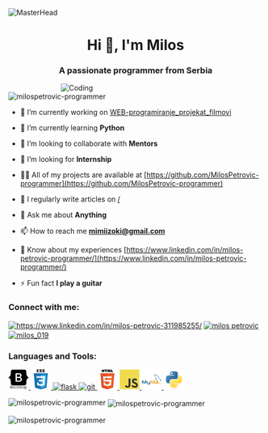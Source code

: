 ![MasterHead](https://cdn-images-1.medium.com/v2/resize:fill:1600:480/gravity:fp:0.5:0.4/1*IRGB-4OAoO8KSqH_huDPFw.gif)
<h1 align="center">Hi 👋, I'm Milos</h1>
<h3 align="center">A passionate programmer from Serbia</h3>

<img align="right" alt="Coding" width="400" src="https://camo.githubusercontent.com/5ddf73ad3a205111cf8c686f687fc216c2946a75005718c8da5b837ad9de78c9/68747470733a2f2f7468756d62732e6766796361742e636f6d2f4576696c4e657874446576696c666973682d736d616c6c2e676966">

<p align="left"> <img src="https://komarev.com/ghpvc/?username=milospetrovic-programmer&label=Profile%20views&color=0e75b6&style=flat" alt="milospetrovic-programmer" /> </p>

- 🔭 I’m currently working on [WEB-programiranje_projekat_filmovi](https://github.com/MilosPetrovic-programmer/WEB-programiranje_projekat_filmovi)

- 🌱 I’m currently learning **Python**

- 👯 I’m looking to collaborate with **Mentors**

- 🤝 I’m looking for **Internship**

- 👨‍💻 All of my projects are available at [https://github.com/MilosPetrovic-programmer](https://github.com/MilosPetrovic-programmer)

- 📝 I regularly write articles on [/](/)

- 💬 Ask me about **Anything**

- 📫 How to reach me **mimiizoki@gmail.com**

- 📄 Know about my experiences [https://www.linkedin.com/in/milos-petrovic-programmer/](https://www.linkedin.com/in/milos-petrovic-programmer/)

- ⚡ Fun fact **I play a guitar**

<h3 align="left">Connect with me:</h3>
<p align="left">
<a href="https://www.linkedin.com/in/milos-petrovic-programmer/" target="blank"><img align="center" src="https://raw.githubusercontent.com/rahuldkjain/github-profile-readme-generator/master/src/images/icons/Social/linked-in-alt.svg" alt="https://www.linkedin.com/in/milos-petrovic-311985255/" height="30" width="40" /></a>
<a href="https://www.facebook.com/milos.petrovic.99" target="blank"><img align="center" src="https://raw.githubusercontent.com/rahuldkjain/github-profile-readme-generator/master/src/images/icons/Social/facebook.svg" alt="milos petrovic" height="30" width="40" /></a>
<a href="https://www.instagram.com/milos_019/" target="blank"><img align="center" src="https://raw.githubusercontent.com/rahuldkjain/github-profile-readme-generator/master/src/images/icons/Social/instagram.svg" alt="milos_019" height="30" width="40" /></a>
</p>

<h3 align="left">Languages and Tools:</h3>
<p align="left"> <a href="https://getbootstrap.com" target="_blank" rel="noreferrer"> <img src="https://raw.githubusercontent.com/devicons/devicon/master/icons/bootstrap/bootstrap-plain-wordmark.svg" alt="bootstrap" width="40" height="40"/> </a> <a href="https://www.w3schools.com/css/" target="_blank" rel="noreferrer"> <img src="https://raw.githubusercontent.com/devicons/devicon/master/icons/css3/css3-original-wordmark.svg" alt="css3" width="40" height="40"/> </a> <a href="https://flask.palletsprojects.com/" target="_blank" rel="noreferrer"> <img src="https://www.vectorlogo.zone/logos/pocoo_flask/pocoo_flask-icon.svg" alt="flask" width="40" height="40"/> </a> <a href="https://git-scm.com/" target="_blank" rel="noreferrer"> <img src="https://www.vectorlogo.zone/logos/git-scm/git-scm-icon.svg" alt="git" width="40" height="40"/> </a> <a href="https://www.w3.org/html/" target="_blank" rel="noreferrer"> <img src="https://raw.githubusercontent.com/devicons/devicon/master/icons/html5/html5-original-wordmark.svg" alt="html5" width="40" height="40"/> </a> <a href="https://developer.mozilla.org/en-US/docs/Web/JavaScript" target="_blank" rel="noreferrer"> <img src="https://raw.githubusercontent.com/devicons/devicon/master/icons/javascript/javascript-original.svg" alt="javascript" width="40" height="40"/> </a> <a href="https://www.mysql.com/" target="_blank" rel="noreferrer"> <img src="https://raw.githubusercontent.com/devicons/devicon/master/icons/mysql/mysql-original-wordmark.svg" alt="mysql" width="40" height="40"/> </a> <a href="https://www.python.org" target="_blank" rel="noreferrer"> <img src="https://raw.githubusercontent.com/devicons/devicon/master/icons/python/python-original.svg" alt="python" width="40" height="40"/> </a> </p>

<p><img align="left" src="https://github-readme-stats.vercel.app/api/top-langs?username=milospetrovic-programmer&show_icons=true&locale=en&layout=compact" alt="milospetrovic-programmer" /></p>

<p>&nbsp;<img align="center" src="https://github-readme-stats.vercel.app/api?username=milospetrovic-programmer&show_icons=true&locale=en" alt="milospetrovic-programmer" /></p>

<p><img align="center" src="https://github-readme-streak-stats.herokuapp.com/?user=milospetrovic-programmer&" alt="milospetrovic-programmer" /></p>
